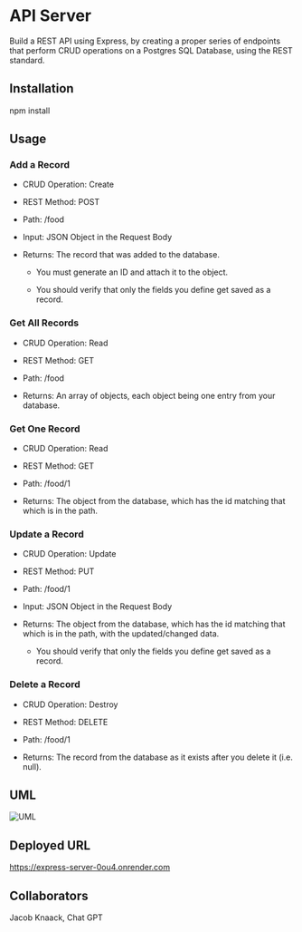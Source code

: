 # API Server

Build a REST API using Express, by creating a proper series of endpoints that perform CRUD operations on a Postgres SQL Database, using the REST standard.

## Installation

npm install

## Usage

### Add a Record

- CRUD Operation: Create

- REST Method: POST

- Path: /food

- Input: JSON Object in the Request Body

- Returns: The record that was added to the database.

  - You must generate an ID and attach it to the object.

  - You should verify that only the fields you define get saved as a record.

### Get All Records

- CRUD Operation: Read

- REST Method: GET

- Path: /food

- Returns: An array of objects, each object being one entry from your database.

### Get One Record

- CRUD Operation: Read

- REST Method: GET

- Path: /food/1

- Returns: The object from the database, which has the id matching that which is in the path.

### Update a Record

- CRUD Operation: Update

- REST Method: PUT

- Path: /food/1

- Input: JSON Object in the Request Body

- Returns: The object from the database, which has the id matching that which is in the path, with the updated/changed data.
  - You should verify that only the fields you define get saved as a record.

### Delete a Record

- CRUD Operation: Destroy

- REST Method: DELETE

- Path: /food/1

- Returns: The record from the database as it exists after you delete it (i.e. null).

## UML

![UML](./assets/Class02.png)

## Deployed URL

<https://express-server-0ou4.onrender.com>

## Collaborators

Jacob Knaack, Chat GPT

